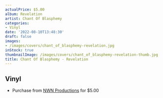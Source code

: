 ```yaml
---
actualPrice: $5.00
album: Revelation
artist: Chant Of Blasphemy
categories:
- Vinyl
date: '2022-08-10T13:48:30'
draft: false
images:
- /images/covers/chant_of_blasphemy-revelation.jpg
inStock: true
thumbnailImage: /images/covers/chant_of_blasphemy-revelation-thumb.jpg
title: Chant Of Blasphemy - Revelation
---
```


## Vinyl
* Purchase from [NWN Productions](http://shop.nwnprod.com/index.php?route=product/product&path=76&product_id=26173&sort=pd.name&order=ASC) for $5.00
